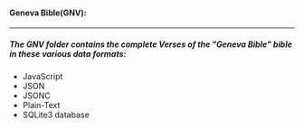 #### Geneva Bible(GNV):
----
##### The GNV folder contains the complete Verses of the "Geneva Bible" bible in these various data formats:
* JavaScript
* JSON
* JSONC
* Plain-Text
* SQLite3 database